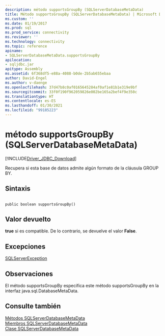 ```yaml
---
description: método supportsGroupBy (SQLServerDatabaseMetaData)
title: Método supportsGroupBy (SQLServerDatabaseMetaData) | Microsoft Docs
ms.custom: ''
ms.date: 01/19/2017
ms.prod: sql
ms.prod_service: connectivity
ms.reviewer: ''
ms.technology: connectivity
ms.topic: reference
apiname:
- SQLServerDatabaseMetaData.supportsGroupBy
apilocation:
- sqljdbc.jar
apitype: Assembly
ms.assetid: 6f368df5-e88a-4088-b0de-2b5ab655ebaa
author: David-Engel
ms.author: v-daenge
ms.openlocfilehash: 37d47b8c0af0165645284af0af1e81b1e319e9bf
ms.sourcegitcommit: 33f0f190f962059826e002be165a2bef4f9e350c
ms.translationtype: HT
ms.contentlocale: es-ES
ms.lasthandoff: 01/30/2021
ms.locfileid: "99185223"
---
```

# <a name="supportsgroupby-method-sqlserverdatabasemetadata"></a>método supportsGroupBy (SQLServerDatabaseMetaData)
[!INCLUDE[Driver_JDBC_Download](../../../includes/driver_jdbc_download.md)]

  Recupera si esta base de datos admite algún formato de la cláusula GROUP BY.  
  
## <a name="syntax"></a>Sintaxis  
  
```  
  
public boolean supportsGroupBy()  
```  
  
## <a name="return-value"></a>Valor devuelto  
 **true** si es compatible. De lo contrario, se devuelve el valor **False**.  
  
## <a name="exceptions"></a>Excepciones  
 [SQLServerException](../../../connect/jdbc/reference/sqlserverexception-class.md)  
  
## <a name="remarks"></a>Observaciones  
 El método supportsGroupBy especifica este método supportsGroupBy en la interfaz java.sql.DatabaseMetaData.  
  
## <a name="see-also"></a>Consulte también  
 [Métodos SQLServerDatabaseMetaData](../../../connect/jdbc/reference/sqlserverdatabasemetadata-methods.md)   
 [Miembros SQLServerDatabaseMetaData](../../../connect/jdbc/reference/sqlserverdatabasemetadata-members.md)   
 [Clase SQLServerDatabaseMetaData](../../../connect/jdbc/reference/sqlserverdatabasemetadata-class.md)  
  
  
